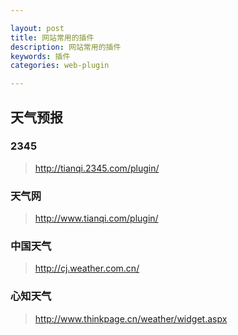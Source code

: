 ```yaml
---

layout: post
title: 网站常用的插件
description: 网站常用的插件
keywords: 插件
categories: web-plugin

---
```

## 天气预报

### 2345
> http://tianqi.2345.com/plugin/

### 天气网
> http://www.tianqi.com/plugin/

### 中国天气
> http://cj.weather.com.cn/

### 心知天气
> http://www.thinkpage.cn/weather/widget.aspx

	